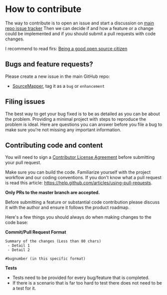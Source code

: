 # How to contribute

The way to contribute is to open an issue and start a discussion on [main repo issue tracker](https://github.com/alekshura/SourceMapper/issues)
Then we can decide if and how a feature or a change could be implemented and if you should submit a pull requests with code changes.

I recommend to read firs: [Being a good open source citizen](https://hackernoon.com/being-a-good-open-source-citizen-9060d0ab9732#.x3hocgw85)

## Bugs and feature requests?
Please create a new issue in the main GitHub repo:

* [SourceMapper](https://github.com/alekshura/SourceMapper/issues), tag it as a `bug` or `enhancement`

## Filing issues
The best way to get your bug fixed is to be as detailed as you can be about the problem.
Providing a minimal project with steps to reproduce the problem is ideal.
Here are questions you can answer before you file a bug to make sure you're not missing any important information.

## Contributing code and content
You will need to sign a [Contributor License Agreement](https://cla.dotnetfoundation.org/) before submitting your pull request.

Make sure you can build the code. Familiarize yourself with the project workflow and our coding conventions. 
If you don't know what a pull request is read this article: https://help.github.com/articles/using-pull-requests.

**Only PRs to the master branch are accepted.**

Before submitting a feature or substantial code contribution please discuss it with the author and ensure it follows the product roadmap. 

Here's a few things you should always do when making changes to the code base:

**Commit/Pull Request Format**

```
Summary of the changes (Less than 80 chars)
 - Detail 1
 - Detail 2

#bugnumber (in this specific format)
```

**Tests**

-  Tests need to be provided for every bug/feature that is completed.
-  If there is a scenario that is far too hard to test there does not need to be a test for it.
